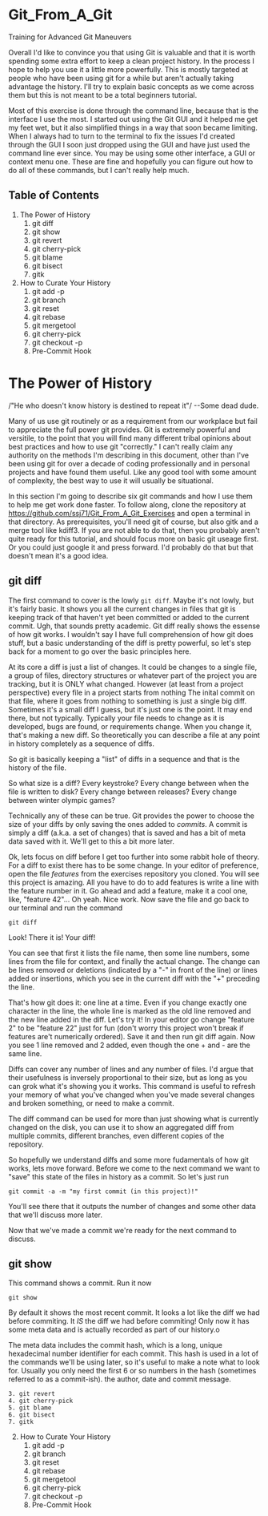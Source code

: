 # Git_From_A_Git
Training for Advanced Git Maneuvers


Overall I'd like to convince you that using Git is valuable and that it is worth spending some extra effort to keep a clean project history.
In the process I hope to help you use it a little more powerfully.
This is mostly targeted at people who have been using git for a while but aren't actually taking advantage the history.
I'll try to explain basic concepts as we come across them but this is not meant to be a total beginners tutorial. 

Most of this exercise is done through the command line, because that is the interface I use the most. I started out using the Git GUI and it helped me get my feet wet, but it also simplified things in a way that soon became limiting. When I always had to turn to the terminal to fix the issues I'd created through the GUI I soon just dropped using the GUI and have just used the command line ever since. You may be using some other interface, a GUI or context menu one. These are fine and hopefully you can figure out how to do all of these commands, but I can't really help much.

## Table of Contents
1. The Power of History
    1. git diff
    2. git show
    3. git revert
    4. git cherry-pick
    5. git blame
    6. git bisect
    7. gitk
2. How to Curate Your History
    1. git add -p
    4. git branch
    7. git reset
    2. git rebase
    3. git mergetool
    5. git cherry-pick
    6. git checkout -p
    7. Pre-Commit Hook

# The Power of History

/"He who doesn't know history is destined to repeat it"/ --Some dead dude.

Many of us use git routinely or as a requirement from our workplace but fail to appreciate the full power git provides.
Git is extremely powerful and versitile, to the point that you will find many different tribal opinions about best practices and how to use git "correctly."
I can't really claim any authority on the methods I'm describing in this document, other than I've been using git for over a decade of coding professionally and in personal projects and have found them useful.
Like any good tool with some amount of complexity, the best way to use it will usually be situational.

In this section I'm going to describe six git commands and how I use them to help me get work done faster.
To follow along, clone the repository at https://github.com/ssj71/Git_From_A_Git_Exercises and open a terminal in that directory.
As prerequisites, you'll need git of course, but also gitk and a merge tool like kdiff3.
If you are not able to do that, then you probably aren't quite ready for this tutorial, and should focus more on basic git useage first.
Or you could just google it and press forward.
I'd probably do that but that doesn't mean it's a good idea.

## git diff

The first command to cover is the lowly `git diff`. Maybe it's not lowly, but it's fairly basic.
It shows you all the current changes in files that git is keeping track of that haven't yet been committed or added to the current commit. 
Ugh, that sounds pretty academic.
Git diff really shows the essense of how git works.
I wouldn't say I have full comprehension of how git does stuff, but a basic understanding of the diff is pretty powerful, so let's step back for a moment to go over the basic principles here.

At its core a diff is just a list of changes. It could be changes to a single file, a group of files, directory structures or whatever part of the project you are tracking, but it is ONLY what changed.
However (at least from a project perspective) every file in a project starts from nothing
The inital commit on that file, where it goes from nothing to something is just a single big diff.
Sometimes it's a small diff I guess, but it's just one is the point.
It may end there, but not typically.
Typically your file needs to change as it is developed, bugs are found, or requirements change.
When you change it, that's making a new diff.
So theoretically you can describe a file at any point in history completely as a sequence of diffs.

So git is basically keeping a "list" of diffs in a sequence and that is the history of the file.

So what size is a diff?
Every keystroke?
Every change between when the file is written to disk?
Every change between releases?
Every change between winter olympic games?

Technically any of these can be true.
Git provides the power to choose the size of your diffs by only saving the ones added to *commits*.
A commit is simply a diff (a.k.a. a set of changes) that is saved and has a bit of meta data saved with it.
We'll get to this a bit more later.

Ok, lets focus on diff before I get too further into some rabbit hole of theory.
For a diff to exist there has to be some change.
In your editor of preference, open the file *features* from the exercises repository you cloned.
You will see this project is amazing.
All you have to do to add features is write a line with the feature number in it.
Go ahead and add a feature, make it a cool one, like, "feature 42"...
Oh yeah.
Nice work.
Now save the file and go back to our terminal and run the command
```
git diff
```

Look! There it is!
Your diff!

You can see that first it lists the file name, then some line numbers, some lines from the file for context, and finally the actual change.
The change can be lines removed or deletions (indicated by a "-" in front of the line) or lines added or insertions, which you see in the current diff with the "+" preceding the line.

That's how git does it: one line at a time.
Even if you change exactly one character in the line, the whole line is marked as the old line removed and the new line added in the diff.
Let's try it!
In your editor go change "feature 2" to be "feature 22" just for fun (don't worry this project won't break if features are't numerically ordered).
Save it and then run git diff again.
Now you see 1 line removed and 2 added, even though the one + and - are the same line.

Diffs can cover any number of lines and any number of files.
I'd argue that their usefulness is inversely proportional to their size, but as long as you can grok what it's showing you it works.
This command is useful to refresh your memory of what you've changed when you've made several changes and broken something, or need to make a commit.

The diff command can be used for more than just showing what is currently changed on the disk, you can use it to show an aggregated diff from multiple commits, different branches, even different copies of the repository.

So hopefully we understand diffs and some more fudamentals of how git works, lets move forward. Before we come to the next command we want to "save" this state of the files in history as a commit. So let's just run
```
git commit -a -m "my first commit (in this project)!"
```

You'll see there that it outputs the number of changes and some other data that we'll discuss more later.

Now that we've made a commit we're ready for the next command to discuss.







## git show

This command shows a commit. Run it now
```
git show
```

By default it shows the most recent commit.
It looks a lot like the diff we had before commiting. 
It *IS* the diff we had before commiting!
Only now it has some meta data and is actually recorded as part of our history.o

The meta data includes the commit hash, which is a long, unique hexadecimal number identifier for each commit.
This hash is used in a lot of the commands we'll be using later, so it's useful to make a note what to look for.
Usually you only need the first 6 or so numbers in the hash (sometimes referred to as a commit-ish).
the author, date and commit message.













    3. git revert
    4. git cherry-pick
    5. git blame
    6. git bisect
    7. gitk
2. How to Curate Your History
    1. git add -p
    4. git branch
    7. git reset
    2. git rebase
    3. git mergetool
    5. git cherry-pick
    6. git checkout -p
    7. Pre-Commit Hook

